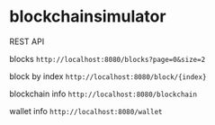 # blockchainsimulator 

REST API 

blocks
```http://localhost:8080/blocks?page=0&size=2```

block by index
```http://localhost:8080/block/{index}```

blockchain info
```http://localhost:8080/blockchain```

wallet info
```http://localhost:8080/wallet```

